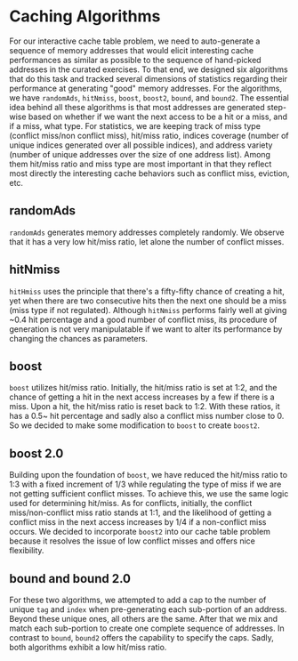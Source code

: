# Caching Algorithms

For our interactive cache table problem, we need to auto-generate a sequence of memory addresses that would elicit interesting cache performances as similar as possible to the sequence of hand-picked addresses in the curated exercises. 
To that end, we designed six algorithms that do this task and tracked several dimensions of statistics regarding their performance at generating "good" memory addresses. 
For the algorithms, we have ```randomAds```, ```hitNmiss```, ```boost```, ```boost2```, ```bound```, and ```bound2```.
The essential idea behind all these algorithms is that most addresses are generated step-wise based on whether if we want the next access to be a hit or a miss, and if a miss, what type. 
For statistics, we are keeping track of miss type (conflict miss/non conflict miss), hit/miss ratio, indices coverage (number of unique indices generated over all possible indices), and address variety (number of unique addresses over the size of one address list). Among them hit/miss ratio and miss type are most important in that they reflect most directly the interesting cache behaviors such as conflict miss, eviction, etc.

## randomAds
```randomAds``` generates memory addresses completely randomly. We observe that it has a very low hit/miss ratio, let alone the number of conflict misses.

## hitNmiss
```hitHmiss``` uses the principle that there's a fifty-fifty chance of creating a hit, yet when there are two consecutive hits then the next one should be a miss (miss type if not regulated). Although ```hitNmiss``` performs fairly well at giving ~0.4 hit percentage and a good number of conflict miss, its procedure of generation is not very manipulatable if we want to alter its performance by changing the chances as parameters.

## boost
```boost``` utilizes hit/miss ratio. Initially, the hit/miss ratio is set at 1:2, and the chance of getting a hit in the next access increases by a few if there is a miss. Upon a hit, the hit/miss ratio is reset back to 1:2. With these ratios, it has a 0.5~ hit percentage and sadly also a conflict miss number close to 0. So we decided to make some modification to ```boost``` to create ```boost2```. 

## boost 2.0
Building upon the foundation of ```boost```, we have reduced the hit/miss ratio to 1:3 with a fixed increment of 1/3 while regulating the type of miss if we are not getting sufficient conflict misses. To achieve this, we use the same logic used for determining hit/miss. As for conflicts, initially, the conflict miss/non-conflict miss ratio stands at 1:1, and the likelihood of getting a conflict miss in the next access increases by 1/4 if a non-conflict miss occurs. We decided to incorporate ```boost2``` into our cache table problem because it resolves the issue of low conflict misses and offers nice flexibility.

## bound and bound 2.0
For these two algorithms, we attempted to add a cap to the number of unique ```tag``` and ```index``` when pre-generating each sub-portion of an address. Beyond these unique ones, all others are the same. After that we mix and match each sub-portion to create one complete sequence of addresses. In contrast to ```bound```, ```bound2``` offers the capability to specify the caps. Sadly, both algorithms exhibit a low hit/miss ratio. 
